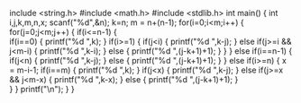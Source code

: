 
include <string.h>
#include <math.h>
#include <stdlib.h>
int main()
{
    int i,j,k,m,n,x;
    scanf("%d",&n);
    k=n;
    m = n+(n-1);
    for(i=0;i<m;i++)
    {
        for(j=0;j<m;j++)
        {
            if(i<=n-1)
            {        
                if(i==0)
                {
                printf("%d ",k);
                }
                if(i>=1)
                {
                    if(j<i)
                    {
                        printf("%d ",k-j);
                    }
                    else if(j>=i && j<m-i)
                    {
                        printf("%d ",k-i);
                    }
                    else 
                    {
                        printf("%d ",(j-k+1)+1);
                    }
                }
            }
            else if(i==n-1)
            {
                if(j<n)
                {
                    printf("%d ",k-j);
                }
                else
                {
                    printf("%d ",(j-k+1)+1);
                }
            }
            else if(i>=n)
            {
                x = m-i-1;
                if(i==m)
                {
                printf("%d ",k);
                }
                if(j<x)
                {
                    printf("%d ",k-j);
                }
                else if(j>=x && j<m-x)
                {
                    printf("%d ",k-x);
                }
                else 
                {
                    printf("%d ",(j-k+1)+1);
                }    
            }
        }
        printf("\n");
    }
}
